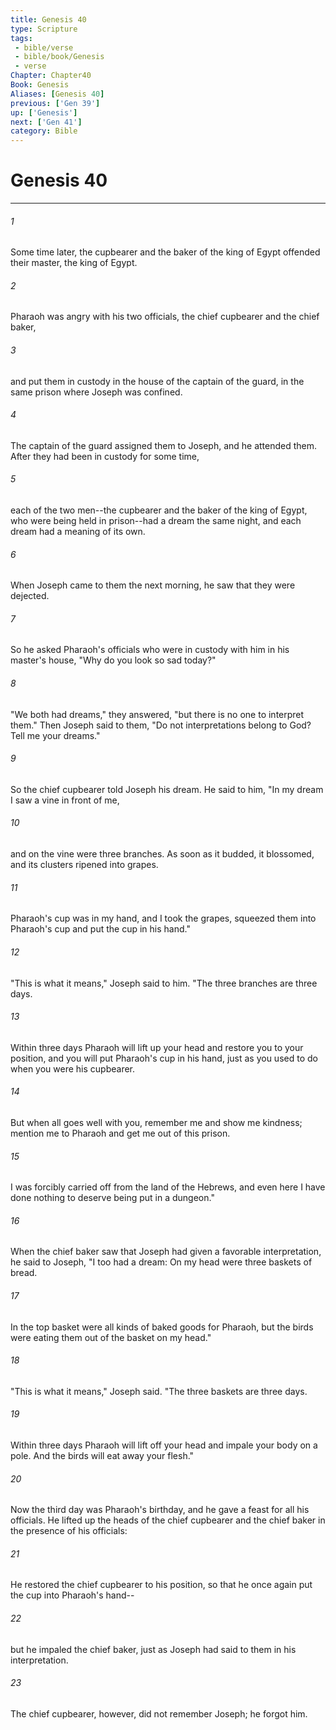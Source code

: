```yaml
---
title: Genesis 40
type: Scripture
tags:
 - bible/verse
 - bible/book/Genesis
 - verse
Chapter: Chapter40
Book: Genesis
Aliases: [Genesis 40]
previous: ['Gen 39']
up: ['Genesis']
next: ['Gen 41']
category: Bible
---
```

# Genesis 40

***


###### 1 
Some time later, the cupbearer and the baker of the king of Egypt offended their master, the king of Egypt. 

###### 2 
Pharaoh was angry with his two officials, the chief cupbearer and the chief baker, 

###### 3 
and put them in custody in the house of the captain of the guard, in the same prison where Joseph was confined. 

###### 4 
The captain of the guard assigned them to Joseph, and he attended them. After they had been in custody for some time, 

###### 5 
each of the two men--the cupbearer and the baker of the king of Egypt, who were being held in prison--had a dream the same night, and each dream had a meaning of its own. 

###### 6 
When Joseph came to them the next morning, he saw that they were dejected. 

###### 7 
So he asked Pharaoh's officials who were in custody with him in his master's house, "Why do you look so sad today?" 

###### 8 
"We both had dreams," they answered, "but there is no one to interpret them." Then Joseph said to them, "Do not interpretations belong to God? Tell me your dreams." 

###### 9 
So the chief cupbearer told Joseph his dream. He said to him, "In my dream I saw a vine in front of me, 

###### 10 
and on the vine were three branches. As soon as it budded, it blossomed, and its clusters ripened into grapes. 

###### 11 
Pharaoh's cup was in my hand, and I took the grapes, squeezed them into Pharaoh's cup and put the cup in his hand." 

###### 12 
"This is what it means," Joseph said to him. "The three branches are three days. 

###### 13 
Within three days Pharaoh will lift up your head and restore you to your position, and you will put Pharaoh's cup in his hand, just as you used to do when you were his cupbearer. 

###### 14 
But when all goes well with you, remember me and show me kindness; mention me to Pharaoh and get me out of this prison. 

###### 15 
I was forcibly carried off from the land of the Hebrews, and even here I have done nothing to deserve being put in a dungeon." 

###### 16 
When the chief baker saw that Joseph had given a favorable interpretation, he said to Joseph, "I too had a dream: On my head were three baskets of bread. 

###### 17 
In the top basket were all kinds of baked goods for Pharaoh, but the birds were eating them out of the basket on my head." 

###### 18 
"This is what it means," Joseph said. "The three baskets are three days. 

###### 19 
Within three days Pharaoh will lift off your head and impale your body on a pole. And the birds will eat away your flesh." 

###### 20 
Now the third day was Pharaoh's birthday, and he gave a feast for all his officials. He lifted up the heads of the chief cupbearer and the chief baker in the presence of his officials: 

###### 21 
He restored the chief cupbearer to his position, so that he once again put the cup into Pharaoh's hand-- 

###### 22 
but he impaled the chief baker, just as Joseph had said to them in his interpretation. 

###### 23 
The chief cupbearer, however, did not remember Joseph; he forgot him. 
